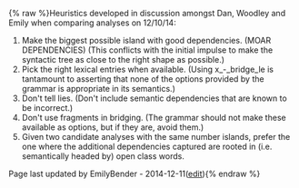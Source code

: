 {% raw %}Heuristics developed in discussion amongst Dan, Woodley and Emily when
comparing analyses on 12/10/14:

1. Make the biggest possible island with good dependencies. (MOAR
DEPENDENCIES) (This conflicts with the initial impulse to make the
syntactic tree as close to the right shape as possible.)
2. Pick the right lexical entries when available. (Using
x\_-\_bridge\_le is tantamount to asserting that none of the options
provided by the grammar is appropriate in its semantics.)
3. Don't tell lies. (Don't include semantic dependencies that are known
to be incorrect.)
4. Don't use fragments in bridging. (The grammar should not make these
available as options, but if they are, avoid them.)
5. Given two candidate analyses with the same number islands, prefer
the one where the additional dependencies captured are rooted in
(i.e. semantically headed by) open class words.

Page last updated by EmilyBender - 2014-12-11([edit](https://github.com/delph-in/docs/wiki/ErgTreebankingBridges/_edit)){% endraw %}